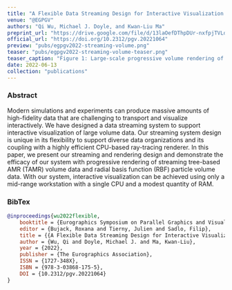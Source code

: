 ```yaml
---
title: "A Flexible Data Streaming Design for Interactive Visualization of Large-Scale Volume Data"
venue: "@EGPGV"
authors: "Qi Wu, Michael J. Doyle, and Kwan-Liu Ma"
preprint_url: "https://drive.google.com/file/d/13laOefDThpDUr-nxfpjTVLdTI2tiNpCi/view?usp=sharing"
official_url: "https://doi.org/10.2312/pgv.20221064"
preview: "pubs/egpgv2022-streaming-volume.png"
teaser: "pubs/egpgv2022-streaming-volume-teaser.png"
teaser_caption: "Figure 1: Large-scale progressive volume rendering of the deep ocean water asteroid impact dataset. A) In our system, the progressive rendering is done by breaking the volume interval into smaller segments, and only compute one segment per frame. B) Additionally, our system can also break the framebuffer into smaller tiles, and only render one tile at a time. Both method allows our rendering system to significantly reduce memory footprints."
date: 2022-06-13
collection: "publications"
---
```


### Abstract
Modern simulations and experiments can produce massive amounts of high-fidelity data that are challenging to transport and visualize interactively. We have designed a data streaming system to support interactive visualization of large volume data. Our streaming system design is unique in its flexibility to support diverse data organizations and its coupling with a highly efficient CPU-based ray-tracing renderer. In this paper, we present our streaming and rendering design and demonstrate the efficacy of our system with progressive rendering of streaming tree-based AMR (TAMR) volume data and radial basis function (RBF) particle volume data. With our system, interactive visualization can be achieved using only a mid-range workstation with a single CPU and a modest quantity of RAM.

### BibTex

```bibtex
@inproceedings{wu2022flexible,
    booktitle = {Eurographics Symposium on Parallel Graphics and Visualization},
    editor = {Bujack, Roxana and Tierny, Julien and Sadlo, Filip},
    title = {{A Flexible Data Streaming Design for Interactive Visualization of Large-Scale Volume Data}},
    author = {Wu, Qi and Doyle, Michael J. and Ma, Kwan-Liu},
    year = {2022},
    publisher = {The Eurographics Association},
    ISSN = {1727-348X},
    ISBN = {978-3-03868-175-5},
    DOI = {10.2312/pgv.20221064}
}
```
